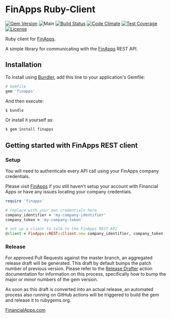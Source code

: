 
FinApps Ruby-Client
===================

[![Gem Version](https://img.shields.io/gem/v/finapps.svg)](https://rubygems.org/gems/finapps)
![Main](https://github.com/finapps/ruby-client/workflows/Main/badge.svg)
[![Build Status](https://travis-ci.org/finapps/ruby-client.svg?branch=master)](https://travis-ci.org/finapps/ruby-client)
[![Code Climate](https://codeclimate.com/github/finapps/ruby-client/badges/gpa.svg)](https://codeclimate.com/github/finapps/ruby-client)
[![Test Coverage](https://codeclimate.com/github/finapps/ruby-client/badges/coverage.svg)](https://codeclimate.com/github/finapps/ruby-client/coverage)
[![License](http://img.shields.io/:license-mit-blue.svg?style=flat-square)](http://finapps.mit-license.org)


Ruby client for [FinApps][financialapps].

A simple library for communicating with the [FinApps][financialapps] REST API.



## Installation


To install using [Bundler][bundler], add this line to your application's Gemfile:

```ruby
# Gemfile
gem 'finapps'
```

And then execute:

```bash
$ bundle
```

Or install it yourself as:

```bash
$ gem install finapps
```



## Getting started with FinApps REST client

### Setup

You will need to authenticate every API call using your FinApps company credentials. 

Please visit [FinApps][financialapps] if you still haven't setup your account with Financial Apps or have any issues locating your company credentials.


``` ruby
require 'finapps'

# replace with your own credentials here
company_identifier = 'my-company-identifier'
company_token = 'my-company-token'

# set up a client to talk to the FinApps REST API
@client = FinApps::REST::Client.new company_identifier, company_token
```

### Release

For approved Pull Requests against the master branch, an aggregated release draft will be generated. This draft by default bumps the patch number of previous version.
Please refer to the [Release Drafter] action documentation for information on this process, specifically how to bump the major or minor numbers of the gem version.

As soon as this draft is converted into an actual release, an automated process also running on GitHub actions will be triggered to build the gem and release it to rubygems.org.


[FinancialApps.com][financialapps]

[bundler]: http://bundler.io
[financialapps]: https://financialapps.com
[builder]: http://builder.rubyforge.org/
[bundler]: http://bundler.io
[rubygems]: http://rubygems.org
[build_status]: http://teamciti.powerwallet.com/viewType.html?buildTypeId=FaRuby_BuildMaster&guest=1
[Release Drafter]: https://github.com/release-drafter/release-drafter
